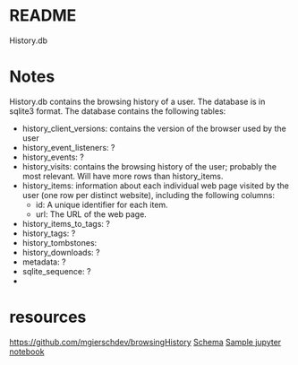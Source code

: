 # README
 History.db
 
# Notes
History.db contains the browsing history of a user. The database is in sqlite3 format. The database contains the following tables:
- history_client_versions: contains the version of the browser used by the user
- history_event_listeners: ? 
- history_events: ?  
- history_visits: contains the browsing history of the user; probably the most relevant.  Will have more rows than history_items.
- history_items: information about each individual web page visited by the user (one row per distinct website), including the following columns:
  - id: A unique identifier for each item.
  - url: The URL of the web page.
- history_items_to_tags: ?
- history_tags: ? 
- history_tombstones: 
- history_downloads: ? 
- metadata: ? 
- sqlite_sequence: ? 
- 

# resources

https://github.com/mgierschdev/browsingHistory
[Schema](https://gist.github.com/l1x/68e206f56bcc22cde3d76cc8fed49f3f)
[Sample jupyter notebook](https://notebook.community/mmathioudakis/web_browsing/browsing_history)
